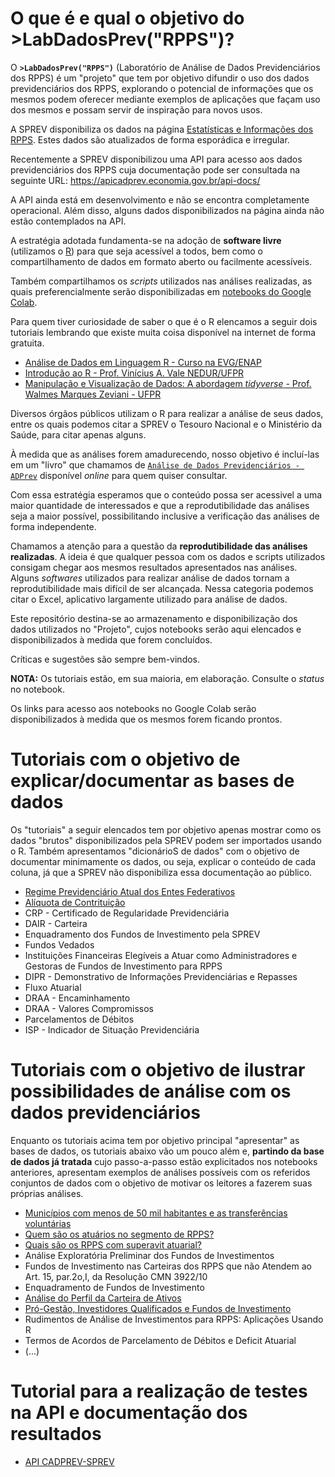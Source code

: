 # **O que é e qual o objetivo do >LabDadosPrev("RPPS")?**

O **`>LabDadosPrev("RPPS")`** (Laboratório de Análise de Dados Previdenciários dos RPPS) é um "projeto" que tem por objetivo difundir o uso dos dados previdenciários dos RPPS, explorando o potencial de informações que os mesmos podem oferecer mediante exemplos de aplicações que façam uso dos mesmos e possam servir de inspiração para novos usos.

A SPREV disponibiliza os dados na página [Estatísticas e Informações dos RPPS](https://www.gov.br/previdencia/pt-br/assuntos/previdencia-no-servico-publico). Estes dados são atualizados de forma esporádica e irregular.

Recentemente a SPREV disponibilizou uma API para acesso aos dados previdenciários dos RPPS cuja documentação pode ser consultada na seguinte URL: https://apicadprev.economia.gov.br/api-docs/

A API ainda está em desenvolvimento e não se encontra completamente operacional. Além disso, alguns dados disponibilizados na página ainda não estão contemplados na API. 

A estratégia adotada fundamenta-se na adoção de **software livre** (utilizamos o [R](https://www.r-project.org/)) para que seja acessível a todos, bem como o compartilhamento de dados em formato aberto ou facilmente acessíveis. 

Também compartilhamos os _scripts_ utilizados nas análises realizadas, as quais preferencialmente serão disponibilizadas em [notebooks do Google Colab](https://colab.research.google.com/notebooks/intro.ipynb). 

Para quem tiver curiosidade de saber o que é o R elencamos a seguir dois tutoriais lembrando que existe muita coisa disponível na internet de forma gratuita.

* [Análise de Dados em Linguagem R - Curso na EVG/ENAP](https://www.escolavirtual.gov.br/curso/325)    
* [Introdução ao R - Prof. Vinícius A. Vale NEDUR/UFPR](https://viniciusavale.com/IntroR/Intro-R.html)
* [Manipulação e Visualização de Dados: A abordagem _tidyverse_ - Prof.  Walmes Marques Zeviani - UFPR](http://leg.ufpr.br/~walmes/cursoR/data-vis/)    

Diversos órgãos públicos utilizam o R para realizar a análise de seus dados, entre os quais podemos citar a SPREV o Tesouro Nacional e o Ministério da Saúde, para citar apenas alguns.

À medida que as análises forem amadurecendo, nosso objetivo é incluí-las em um "livro" que chamamos de [`Análise de Dados Previdenciários - ADPrev`](https://marcosfs2006.github.io/ADPrevBook/) disponível _online_ para quem quiser consultar. 

Com essa estratégia esperamos que o conteúdo possa ser acessivel a uma maior quantidade de interessados e que a reprodutibilidade das análises seja a maior possível, possibilitando inclusive a verificação das análises de forma independente.

Chamamos a atenção para a questão da **reprodutibilidade das análises realizadas**. A ideia é que qualquer pessoa com os dados e scripts utilizados consigam chegar aos mesmos  resultados apresentados nas análises. Alguns _softwares_ utilizados para realizar análise de dados tornam a reprodutibilidade mais difícil de ser alcançada. Nessa categoria podemos citar o Excel, aplicativo largamente utilizado para análise de dados.

Este repositório destina-se ao armazenamento e disponibilização dos dados utilizados no "Projeto", cujos notebooks serão aqui elencados e disponibilizados à medida que forem concluídos.

Críticas e sugestões são sempre bem-vindos. 

**NOTA:** Os tutoriais estão, em sua maioria, em elaboração. Consulte o _status_ no notebook. 

Os links para acesso aos notebooks no Google Colab serão disponibilizados à medida que os mesmos forem ficando prontos.


# Tutoriais com o objetivo de explicar/documentar as bases de dados

Os "tutoriais" a seguir elencados tem por objetivo apenas mostrar como os dados "brutos" disponibilizados pela SPREV podem ser importados usando o R. Também apresentamos  "dicionárioS de dados" com o objetivo de documentar minimamente os dados, ou seja, explicar o conteúdo de cada coluna, já que a SPREV não disponibiliza essa documentação ao público.

* [Regime Previdenciário Atual dos Entes Federativos](https://colab.research.google.com/drive/1hITNSJKR_ujKjz31Y0tr2zkv84gtVHXL?usp=sharing)  
* [Alíquota de Contrituição](https://colab.research.google.com/drive/1OSLxjS4yyrcKqrgkiqQAzSWzO5noUSyU?usp=sharing)
* CRP - Certificado de Regularidade Previdenciária<!--(https://colab.research.google.com/drive/1UVovo2YxM3FWkmgqXKV6iTAs2T_Ge36r?usp=sharing)-->
* DAIR - Carteira   
* Enquadramento dos Fundos de Investimento pela SPREV    
* Fundos Vedados    
* Instituições Financeiras Elegíveis a Atuar como Administradores e Gestoras de Fundos de Investimento para RPPS 
* DIPR - Demonstrativo de Informações Previdenciárias e Repasses<!--(https://colab.research.google.com/drive/1kaPJ6nT3zZCHCxYzkPTfTwurSgQMUeHl?usp=sharing)-->
* Fluxo Atuarial<!--(https://colab.research.google.com/drive/1Hhsuq1u6kxMuvo3y8jghBVm9gNfLwXOH?usp=sharing)-->   
* DRAA - Encaminhamento    
* DRAA - Valores Compromissos    
* Parcelamentos de Débitos   
* ISP - Indicador de Situação Previdenciária   


# Tutoriais com o objetivo de ilustrar possibilidades de análise com os dados previdenciários

Enquanto os tutoriais acima tem por objetivo principal "apresentar" as bases de dados, os tutoriais abaixo vão um pouco além e, **partindo da base de dados já tratada** cujo passo-a-passo estão explicitados nos notebooks anteriores, apresentam exemplos de análises possíveis com os referidos conjuntos de dados com o objetivo de motivar os leitores a fazerem suas próprias análises.  

* [Municípios com menos de 50 mil habitantes e as transferências voluntárias](https://colab.research.google.com/drive/1BZfmZbVt24-DbXXLSXAqm35puUB2V17R?usp=sharing)
* [Quem são os atuários no segmento de RPPS?](https://colab.research.google.com/drive/1GBat-DP1ZNv4Oms8F3_tYEqaOwql81RJ?usp=sharing)
* [Quais são os RPPS com superavit atuarial?](https://colab.research.google.com/drive/1N-A7p_Cp8lwx0k1a_Gv9JT2E4CwIgBWz?usp=sharing)
* Análise Exploratória Preliminar dos Fundos de Investimentos
* Fundos de Investimento nas Carteiras dos RPPS que não Atendem ao Art. 15, par.2o,I, da Resolução CMN 3922/10
* Enquadramento de Fundos de Investimento
* [Análise do Perfil da Carteira de Ativos](https://colab.research.google.com/drive/1ZFmjCiMY91EAeIS4lw1afFRBVDnRSGyd?usp=sharing)
* [Pró-Gestão, Investidores Qualificados e Fundos de Investimento](https://colab.research.google.com/drive/1Nmy2hZyJGS-x_Mz5uNJfibpT1CKkXYuG?usp=sharing)
* Rudimentos de Análise de Investimentos para RPPS: Aplicações Usando R
* Termos de Acordos de Parcelamento de Débitos e Deficit Atuarial
* (...)

# Tutorial para a realização de testes na API e documentação dos resultados 

* [API CADPREV-SPREV](https://colab.research.google.com/drive/1FpeX9lWIVEOvyvEdWpd61PQhdMz_xPTw?usp=sharing)   

